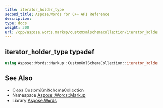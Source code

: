 ```yaml
---
title: iterator_holder_type
second_title: Aspose.Words for C++ API Reference
description: 
type: docs
weight: 300
url: /cpp/aspose.words.markup/customxmlschemacollection/iterator_holder_type/
---
```

## iterator_holder_type typedef




```cpp
using Aspose::Words::Markup::CustomXmlSchemaCollection::iterator_holder_type =  System::Collections::Generic::List<System::String>
```

## See Also

* Class [CustomXmlSchemaCollection](../)
* Namespace [Aspose::Words::Markup](../../)
* Library [Aspose.Words](../../../)
